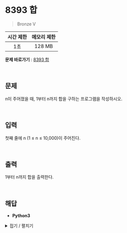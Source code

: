 # 8393 합
> Bronze V

|시간 제한|메모리 제한|
|:---:|:---:|
|1초|128 MB|

**문제 바로가기** : [8393 합](https://www.acmicpc.net/problem/8393 "8393 합")

</br>

## 문제
n이 주어졌을 때, 1부터 n까지 합을 구하는 프로그램을 작성하시오.

</br>

## 입력
첫째 줄에 n (1 ≤ n ≤ 10,000)이 주어진다.

</br>

## 출력
1부터 n까지 합을 출력한다.

</br>

## 해답
- **Python3**
<details>
<summary>접기 / 펼치기</summary>
<div markdown="1">

```py
n = int(input())
print( int( (n * (n+1)) / 2 ) )
```

</div>
</details>